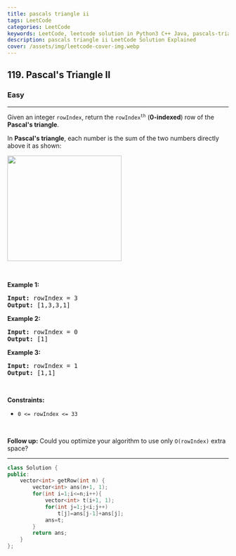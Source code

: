 ```yaml
---
title: pascals triangle ii
tags: LeetCode
categories: LeetCode
keywords: LeetCode, leetcode solution in Python3 C++ Java, pascals-triangle-ii solution
description: pascals triangle ii LeetCode Solution Explained
cover: /assets/img/leetcode-cover-img.webp
---
```



<h2>119. Pascal's Triangle II</h2><h3>Easy</h3><hr><div><p>Given an integer <code>rowIndex</code>, return the <code>rowIndex<sup>th</sup></code> (<strong>0-indexed</strong>) row of the <strong>Pascal's triangle</strong>.</p>

<p>In <strong>Pascal's triangle</strong>, each number is the sum of the two numbers directly above it as shown:</p>
<img alt="" src="https://upload.wikimedia.org/wikipedia/commons/0/0d/PascalTriangleAnimated2.gif" style="height:240px; width:260px">
<p>&nbsp;</p>
<p><strong>Example 1:</strong></p>
<pre><strong>Input:</strong> rowIndex = 3
<strong>Output:</strong> [1,3,3,1]
</pre><p><strong>Example 2:</strong></p>
<pre><strong>Input:</strong> rowIndex = 0
<strong>Output:</strong> [1]
</pre><p><strong>Example 3:</strong></p>
<pre><strong>Input:</strong> rowIndex = 1
<strong>Output:</strong> [1,1]
</pre>
<p>&nbsp;</p>
<p><strong>Constraints:</strong></p>

<ul>
	<li><code>0 &lt;= rowIndex &lt;= 33</code></li>
</ul>

<p>&nbsp;</p>
<p><strong>Follow up:</strong> Could you optimize your algorithm to use only <code>O(rowIndex)</code> extra space?</p>
</div>

---




```cpp
class Solution {
public:
    vector<int> getRow(int n) {
        vector<int> ans(n+1, 1);
        for(int i=1;i<=n;i++){
            vector<int> t(i+1, 1);
            for(int j=1;j<i;j++)
                t[j]=ans[j-1]+ans[j];
            ans=t;
        }
        return ans;
    }
};
```
